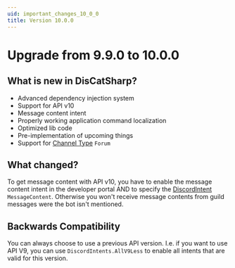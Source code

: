 ```yaml
---
uid: important_changes_10_0_0
title: Version 10.0.0
---
```


# Upgrade from **9.9.0** to **10.0.0**

## What is new in DisCatSharp?
- Advanced dependency injection system
- Support for API v10
- Message content intent
- Properly working application command localization
- Optimized lib code
- Pre-implementation of upcoming things
- Support for [Channel Type](xref:DisCatSharp.Enums.ChannelType) `Forum`

## What changed?

To get message content with API v10, you have to enable the message content intent in the developer portal AND to specify the [DiscordIntent](xref:DisCatSharp.DiscordIntents) `MessageContent`. Otherwise you won't receive message contents from guild messages were the bot isn't mentioned.

## Backwards Compatibility

You can always choose to use a previous API version.
I.e. if you want to use API V9, you can use `DiscordIntents.AllV9Less` to enable all intents that are valid for this version.

